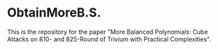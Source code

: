 # ObtainMoreB.S.
This is the repository for the paper "More Balanced Polynomials: Cube Attacks on 810- and 825-Round of Trivium with Practical Complexities". 
